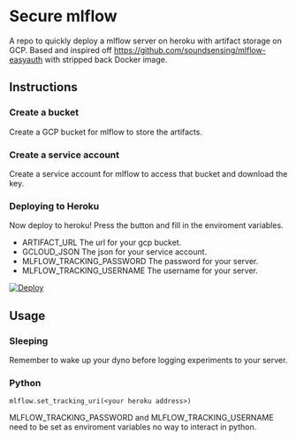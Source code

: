 # Secure mlflow
A repo to quickly deploy a mlflow server on heroku with artifact storage on GCP.
Based and inspired off https://github.com/soundsensing/mlflow-easyauth with stripped back
Docker image.

## Instructions

### Create a bucket
Create a GCP bucket for mlflow to store the artifacts.

### Create a service account
Create a service account for mlflow to access that bucket and download the key.

### Deploying to Heroku

Now deploy to heroku! Press the button and fill in the enviroment variables.

- ARTIFACT_URL
The url for your gcp bucket.
- GCLOUD_JSON
The json for your service account.
- MLFLOW_TRACKING_PASSWORD
The password for your server.
- MLFLOW_TRACKING_USERNAME
The username for your server.


[![Deploy](https://www.herokucdn.com/deploy/button.svg)](https://heroku.com/deploy)

## Usage

### Sleeping
Remember to wake up your dyno before logging experiments to your server.

### Python

```
mlflow.set_tracking_uri(<your heroku address>)
```
MLFLOW_TRACKING_PASSWORD and MLFLOW_TRACKING_USERNAME need to be set as enviroment variables no way to interact in python.
